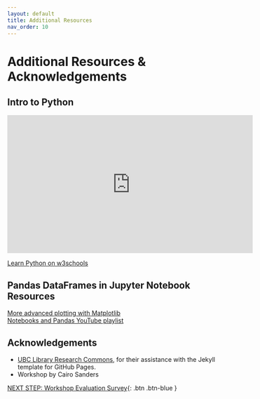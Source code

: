 ```yaml
---
layout: default
title: Additional Resources
nav_order: 10
---
```

# Additional Resources & Acknowledgements

## Intro to Python

<iframe width="560" height="315" src="https://youtu.be/bIjJVKmAz98" title="YouTube video player" frameborder="0" allow="accelerometer; autoplay; clipboard-write; encrypted-media; gyroscope; picture-in-picture" allowfullscreen></iframe>

[Learn Python on w3schools](https://www.w3schools.com/python/python_intro.asp)

## Pandas DataFrames in Jupyter Notebook Resources
[More advanced plotting with Matplotlib](https://pandas.pydata.org/pandas-docs/stable/user_guide/visualization.html#plotting-directly-with-matplotlib)
<br>
[Notebooks and Pandas YouTube playlist](https://youtube.com/playlist?list=PLLAnQj6E04ZTg__1WO2cI6xUKVHKY8ez2)


## Acknowledgements

- [UBC Library Research Commons](https://github.com/ubc-library-rc/), for their assistance with the Jekyll template for GitHub Pages.
- Workshop by Cairo Sanders

[NEXT STEP: Workshop Evaluation Survey](workshop-survey.html){: .btn .btn-blue }
